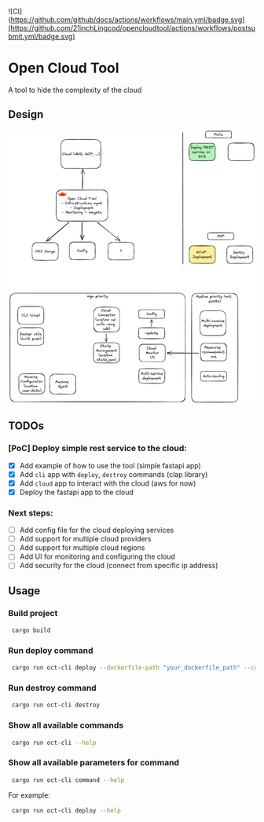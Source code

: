 ![CI](https://github.com/github/docs/actions/workflows/main.yml/badge.svg](https://github.com/21inchLingcod/opencloudtool/actions/workflows/postsubmit.yml/badge.svg)

# Open Cloud Tool

A tool to hide the complexity of the cloud

## Design

![OpenCloudTool Design](./docs/design.png)

## TODOs

### [PoC] Deploy simple rest service to the cloud:

- [x] Add example of how to use the tool (simple fastapi app)
- [x] Add `cli` app with `deploy`, `destroy` commands (clap library)
- [x] Add `cloud` app to interact with the cloud (aws for now)
- [x] Deploy the fastapi app to the cloud

### Next steps:

- [ ] Add config file for the cloud deploying services
- [ ] Add support for multiple cloud providers
- [ ] Add support for multiple cloud regions
- [ ] Add UI for monitoring and configuring the cloud
- [ ] Add security for the cloud (connect from specific ip address)

## Usage

### Build project

```bash
 cargo build
```

### Run deploy command

```bash
 cargo run oct-cli deploy --dockerfile-path "your_dockerfile_path" --context-path "your_context_path"
```

### Run destroy command

```bash
 cargo run oct-cli destroy
```

### Show all available commands

```bash
 cargo run oct-cli --help
```


### Show all available parameters for command

```bash
 cargo run oct-cli command --help
```

For example:

```bash
 cargo run oct-cli deploy --help
```
